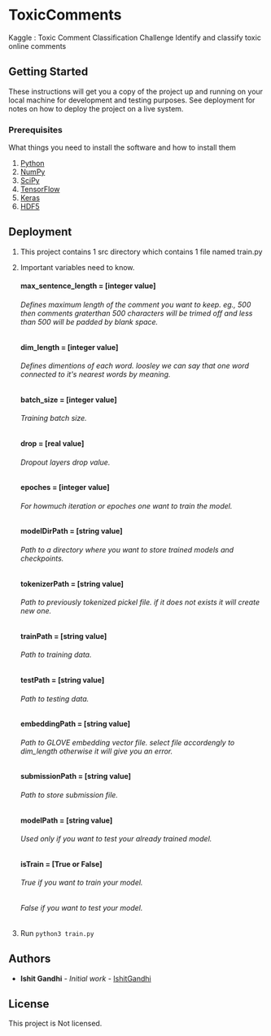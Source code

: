 # ToxicComments
Kaggle : Toxic Comment Classification Challenge Identify and classify toxic online comments

## Getting Started

These instructions will get you a copy of the project up and running on your local machine for development and testing purposes. See deployment for notes on how to deploy the project on a live system.

### Prerequisites

What things you need to install the software and how to install them
1. [Python](http://docs.python-guide.org/en/latest/starting/install3/linux/)
2. [NumPy](http://www.numpy.org/)
3. [SciPy](https://www.scipy.org/)
4. [TensorFlow](https://www.tensorflow.org/)
5. [Keras](https://keras.io/)
6. [HDF5](https://support.hdfgroup.org/HDF5/)



## Deployment

1. This project contains 1 src directory which contains 1 file named train.py

2. Important variables need to know.

	#### max_sentence_length = [integer value]
	###### *Defines maximum length of the comment you want to keep. eg., 500 then comments graterthan 500 characters will be trimed off and less than 500 will be padded by blank space.*
  
	#### dim_length = [integer value]
	###### Defines dimentions of each word. loosley we can say that one word connected to it's nearest words by meaning.
 
	#### batch_size = [integer value]
	###### Training batch size.
  
	#### drop = [real value]
	###### Dropout layers drop value.
	
	#### epoches = [integer value]
	###### For howmuch iteration or epoches one want to train the model.
	
	#### modelDirPath = [string value]
	###### Path to a directory where you want to store trained models and checkpoints.
   
	#### tokenizerPath = [string value]
	###### Path to previously tokenized pickel file. if it does not exists it will create new one.
  
	#### trainPath = [string value]
	###### Path to training data.
  
	#### testPath = [string value]
	###### Path to testing data.
  
	#### embeddingPath = [string value]
	###### Path to GLOVE embedding vector file. select file accordengly to dim_length otherwise it will give you an error.
  
	#### submissionPath = [string value]
	###### Path to store submission file.

	#### modelPath = [string value]
	###### Used only if you want to test your already trained model.

	#### isTrain = [True or False]
	###### True if you want to train your model.
	###### False if you want to test your model.

3. Run `python3 train.py` 


## Authors

* **Ishit Gandhi** - *Initial work* - [IshitGandhi](https://github.com/itgandhi)


## License

This project is Not licensed.

